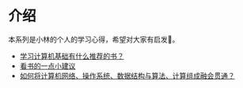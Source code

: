 # 介绍

本系列是小林的个人的学习心得，希望对大家有启发:muscle:。

- [学习计算机基础有什么推荐的书？](/cs_learn/cs_learn.md)
- [看书的一点小建议](/cs_learn/look_book.md)
- [ 如何将计算机网络、操作系统、数据结构与算法、计算组成融会贯通？](cs_learn/feel_cs.md)

